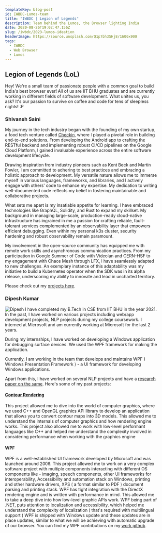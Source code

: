 ```yaml
---
templateKey: blog-post
id: IWBDC-Lumos-team
title: "IWBDC | Legion of Legends"
description: Team behind the Lumos, the Browser lighting India
date: 2020-08-26T19:02:47.156Z
slug: /iwbdc/2023-lumos-ideation
headerImage: https://source.unsplash.com/Q1p7bh3SHj8/1600x900
tags:
  - IWBDC
  - Web Browser
  - Lumos
---
```


## Legion of Legends (LoL)

Hey! We're a small team of passionate people with a common goal to build India's best browser ever! All of us are IIT BHU graduates and are currently working in different fields of software development. What unites us, you ask? It's our passion to survive on coffee and code for tens of sleepless nights! :P

### Shivansh Saini

My journey in the tech industry began with the founding of my own startup, a food tech venture called [Checkin](https://web.archive.org/web/20201020110945/https://check-in.in/), where I played a pivotal role in building end-to-end solutions. From developing the Android app to crafting the RESTful backend and implementing robust CI/CD pipelines on the Google Cloud Platform, I gained invaluable experience across the entire software development lifecycle.

Drawing inspiration from industry pioneers such as Kent Beck and Martin Fowler, I am committed to adhering to best practices and embracing a holistic approach to development. My versatile nature allows me to immerse myself in various languages, frameworks, and libraries, and I actively engage with others' code to enhance my expertise. My dedication to writing well-documented code reflects my belief in fostering maintainable and collaborative projects.

What sets me apart is my insatiable appetite for learning. I have embraced technologies like GraphQL, Solidity, and Rust to expand my skillset. My background in managing large-scale, production-ready cloud-native infrastructure has ingrained in me a passion for crafting reliable, fault-tolerant services complemented by an observability layer that empowers efficient debugging. Even within my personal k3s cluster, security hardening and robust observability remain paramount.

My involvement in the open-source community has equipped me with remote work skills and asynchronous communication practices. From my participation in Google Summer of Code with Videolan and CERN-HSF to my engagement with Chaos Mesh through LFX, I have seamlessly adapted to new challenges. An exemplary instance of this adaptability was my initiative to build a Kubernetes operator when the SDK was in its alpha release, underscoring my ability to innovate and lead in uncharted territory.

Please check out my [projects here](https://shivanshs9.me/projects/).

### Dipesh Kumar

![Dipesh](https://media.licdn.com/dms/image/D5603AQG7T_qhaDKxMQ/profile-displayphoto-shrink_800_800/0/1693024190443?e=1700697600&v=beta&t=9xfMWMgKn-5UuzNcabeeWogG0ppgRk8bD2OSPUQBIHA)
I have completed my B.Tech in CSE from IIT BHU in the year 2021.  In the past, I have worked on various projects including web/app development projects, NLP projects during my college coursework. I interned at Microsoft and am currently working at Microsoft for the last 2 years.

During my internships, I have worked on developing a Windows application for debugging surface devices. We used the WPF framework for making the application. 

Currently, I am working in the team that develops and maintains WPF ( Windows Presentation Framework ) - a UI framework for developing Windows applications. 

Apart from this, I have worked on several NLP projects and have a [research paper on the same](https://aclanthology.org/2022.insights-1.24/). Here's some of my past projects:

#### [Contour Rendering](https://github.com/pegasus-lynx/ContourRendering)
This project allowed me to dive into the world of computer graphics, where we used C++ and OpenGL graphics API library to develop an application that allows you to convert contour maps into 3D models. 
This allowed me to understand the internals of computer graphics and how rendering engine works. 
This project also allowed me to work with low-level performant languages like C++ and helped me understand the complexity involved in considering performance when working with the graphics engine

#### WPF 
WPF is a well-established UI framework developed by Microsoft and was launched around 2006. 
This project allowed me to work on a very complex software project with multiple components interacting with different OS components like - imaging, speech components, other UI frameworks for interoperability, Accessibility and automation stack on Windows, printing and other hardware drivers, XPS ( a format similar to PDF ) document parsing and printing stack. 
WPF has tight integration with the DirectX rendering engine and is written with performance in mind. This allowed me to take a deep dive into how low-level graphic APIs work. 
WPF being part of .NET, puts attention to localization and accessibility, which helped me understand the complexity of localization ( that's required with multilingual support ) 
WPF is shipped with Windows update and these updates are in place updates, similar to what we will be achieving with automatic upgrade of our browser.
You can find my WPF contributions on my [work github](https://github.com/dipeshmsft).

